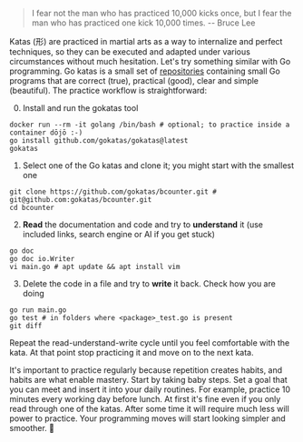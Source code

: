 > I fear not the man who has practiced 10,000 kicks once, but I fear the man who has practiced one kick 10,000 times. -- Bruce Lee

Katas (形) are practiced in martial arts as a way to internalize and perfect techniques, so they can be executed and adapted under various circumstances without much hesitation. Let's try something similar with Go programming. Go katas is a small set of [repositories](https://github.com/orgs/gokatas/repositories) containing small Go programs that are correct (true), practical (good), clear and simple (beautiful). The practice workflow is straightforward:

0. Install and run the gokatas tool

```
docker run --rm -it golang /bin/bash # optional; to practice inside a container dōjō :-)
go install github.com/gokatas/gokatas@latest
gokatas
```

1. Select one of the Go katas and clone it; you might start with the smallest one

```
git clone https://github.com/gokatas/bcounter.git # git@github.com:gokatas/bcounter.git
cd bcounter
```

2. **Read** the documentation and code and try to **understand** it (use included links, search engine or AI if you get stuck)

```
go doc
go doc io.Writer
vi main.go # apt update && apt install vim
```

3. Delete the code in a file and try to **write** it back. Check how you are doing

```
go run main.go
go test # in folders where <package>_test.go is present
git diff
```

Repeat the read-understand-write cycle until you feel comfortable with the kata. At that point stop practicing it and move on to the next kata.

It's important to practice regularly because repetition creates habits, and habits are what enable mastery. Start by taking baby steps. Set a goal that you can meet and insert it into your daily routines. For example, practice 10 minutes every working day before lunch. At first it's fine even if you only read through one of the katas. After some time it will require much less will power to practice. Your programming moves will start looking simpler and smoother. 🥋

